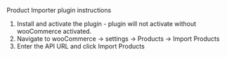 Product Importer plugin instructions

1. Install and activate the plugin - plugin will not activate without wooCommerce activated.
2. Navigate to wooCommerce -> settings -> Products -> Import Products
3. Enter the API URL and click Import Products 